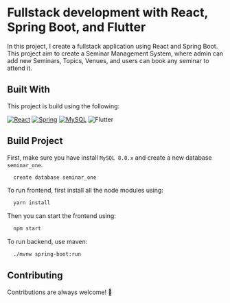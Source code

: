 
# Fullstack development with React, Spring Boot, and Flutter

In this project, I create a fullstack application using React and Spring Boot. This project aim to create a Seminar Management System, where admin can add new Seminars, Topics, Venues, and users can book any seminar to attend it. 




## Built With

This project is build using the following:

[![React](https://img.shields.io/badge/react-%2320232a.svg?style=for-the-badge&logo=react&logoColor=%2361DAFB)](https://react.dev/)
[![Spring](https://img.shields.io/badge/spring-%236DB33F.svg?style=for-the-badge&logo=spring&logoColor=white)](https://spring.io/)
[![MySQL](https://img.shields.io/badge/mysql-4479A1.svg?style=for-the-badge&logo=mysql&logoColor=white)](https://www.mysql.com/)
![Flutter](https://img.shields.io/badge/Flutter-%2302569B.svg?style=for-the-badge&logo=Flutter&logoColor=white)
## Build Project

First, make sure you have install ```MySQL 8.0.x``` and create a new database ```seminar_one```.
```bash
  create database seminar_one
```

To run frontend, first install all the node modules using:

```bash
  yarn install
```

Then you can start the frontend using:
```bash
  npm start
```


To run backend, use maven:

```bash
  ./mvnw spring-boot:run
```
## Contributing

Contributions are always welcome! 🍻


